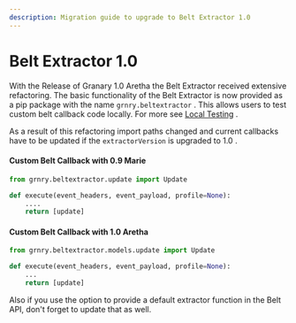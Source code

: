 ```yaml
---
description: Migration guide to upgrade to Belt Extractor 1.0
---
```


# Belt Extractor 1.0

With the Release of Granary 1.0 Aretha the Belt Extractor received extensive refactoring. The basic functionality of the Belt Extractor is now provided as a pip package with the name `grnry.beltextractor` . This allows users to test custom belt callback code locally. For more see [Local Testing](../../learning-grnry-1/using-data-in-granary/best-practices/local-testing.md) .

As a result of this refactoring import paths changed and current callbacks have to be updated if the `extractorVersion` is upgraded to 1.0 . 

#### Custom Belt Callback with 0.9 Marie

```python
from grnry.beltextractor.update import Update

def execute(event_headers, event_payload, profile=None):
    ....
    return [update]
```

#### Custom Belt Callback with 1.0 Aretha

```python
from grnry.beltextractor.models.update import Update

def execute(event_headers, event_payload, profile=None):
    ...
    return [update]
```

Also if you use the option to provide a default extractor function in the Belt API, don't forget to update that as well.

